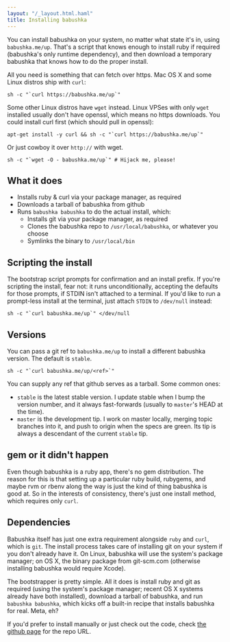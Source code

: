 ```yaml
---
layout: "/_layout.html.haml"
title: Installing babushka
---
```


You can install babushka on your system, no matter what state it's in, using `babushka.me/up`. That's a script that knows enough to install ruby if required (babushka's only runtime dependency), and then download a temporary babushka that knows how to do the proper install.

All you need is something that can fetch over https. Mac OS X and some Linux distros ship with `curl`:

    sh -c "`curl https://babushka.me/up`"

Some other Linux distros have `wget` instead. Linux VPSes with only `wget` installed usually don't have openssl, which means no https downloads. You could install curl first (which should pull in openssl):

    apt-get install -y curl && sh -c "`curl https://babushka.me/up`"

Or just cowboy it over `http://` with wget.

    sh -c "`wget -O - babushka.me/up`" # Hijack me, please!


## What it does

- Installs ruby & curl via your package manager, as required
- Downloads a tarball of babushka from github
- Runs `babushka babushka` to do the actual install, which:
  - Installs git via your package manager, as required
  - Clones the babushka repo to `/usr/local/babushka`, or whatever you choose
  - Symlinks the binary to `/usr/local/bin`


## Scripting the install

The bootstrap script prompts for confirmation and an install prefix. If you're scripting the install, fear not: it runs unconditionally, accepting the defaults for those prompts, if STDIN isn't attached to a terminal. If you'd like to run a prompt-less install at the terminal, just attach `STDIN` to `/dev/null` instead:

    sh -c "`curl babushka.me/up`" </dev/null


## Versions

You can pass a git ref to `babushka.me/up` to install a different babushka version. The default is `stable`.

    sh -c "`curl babushka.me/up/<ref>`"

You can supply any ref that github serves as a tarball. Some common ones:

- `stable` is the latest stable version. I update stable when I bump the version number, and it always fast-forwards (usually to `master`'s HEAD at the time).
- `master` is the development tip. I work on master locally, merging topic branches into it, and push to origin when the specs are green. Its tip is always a descendant of the current `stable` tip.


## gem or it didn't happen

Even though babushka is a ruby app, there's no gem distribution. The reason for this is that setting up a particular ruby build, rubygems, and maybe rvm or rbenv along the way is just the kind of thing babushka is good at. So in the interests of consistency, there's just one install method, which requires only `curl`.


## Dependencies

Babushka itself has just one extra requirement alongside `ruby` and `curl`, which is `git`. The install process takes care of installing git on your system if you don't already have it. On Linux, babushka will use the system's package manager; on OS X, the binary package from git-scm.com (otherwise installing babushka would require Xcode).

The bootstrapper is pretty simple. All it does is install ruby and git as required (using the system's package manager; recent OS X systems already have both installed), download a tarball of babushka, and run `babushka babushka`, which kicks off a built-in recipe that installs babushka for real. Meta, eh?

If you'd prefer to install manually or just check out the code, check [the github page](http://github.com/benhoskings/babushka) for the repo URL.
